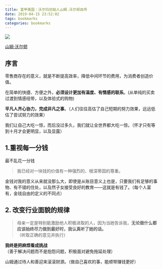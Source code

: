 ```yaml
---
title: 富甲美国：沃尔玛创始人山姆.沃尔顿自传
date: 2019-04-15 23:52:02
tags: bookmarks
categories: bookmarks
---
```

![](https://gss0.bdstatic.com/-4o3dSag_xI4khGkpoWK1HF6hhy/baike/c0%3Dbaike80%2C5%2C5%2C80%2C26/sign=b7a9bc86d20735fa85fd46ebff3864d6/8644ebf81a4c510fc548fc876659252dd52aa59a.jpg)

[山姆·沃尔顿](https://baike.baidu.com/item/%E5%B1%B1%E5%A7%86%C2%B7%E6%B2%83%E5%B0%94%E9%A1%BF/2955977?fr=aladdin)

## 序言
零售商存在的意义，就是不断提高效率，降低中间环节的费用，为消费者创造价值。

在简单的快捷、方便之外，__必须设计更加有温度、有情感的联系__。(从单纯的买卖过渡到情感纽带，以及体验式的购物)

__平凡人齐心协力，完成非凡之事__。（人们往往高估了自己短期的努力效果，远远低估了尝试努力的效果）

我们让自己大吃一惊，而后没过多久，我们就让全世界都大吃一惊。（怀才只有等到十月才会更明显，以及显露）

## 1.重视每一分钱
最不乱花一分钱
>我已经对一块钱的价值有一种强烈的、根深蒂固的尊重。

金钱对我的意义从来就没那么大，即使是从账目意义上也是，只要我们有足够的事物、有不错的住处，以及然子女接受良好的教育——这就是有钱了。（每个人富有，金钱自由的定义的不同点）

## 2. 改变行业面貌的规律
>母亲一定是特别能激励他人积极进取的人，因为当她告诉我，__无论做什么都应该始终尽力做到最好时，我认真听了她的话。__
（听取正确的意见并执行）

__我终是把麻烦看成挑战__ （善于解决问题而不是抱怨问题，积极面对避免拖延处理）

山姆通过待人和善迎来滚滚财源。（做自己喜欢的事，能顺带赚钱更好）



